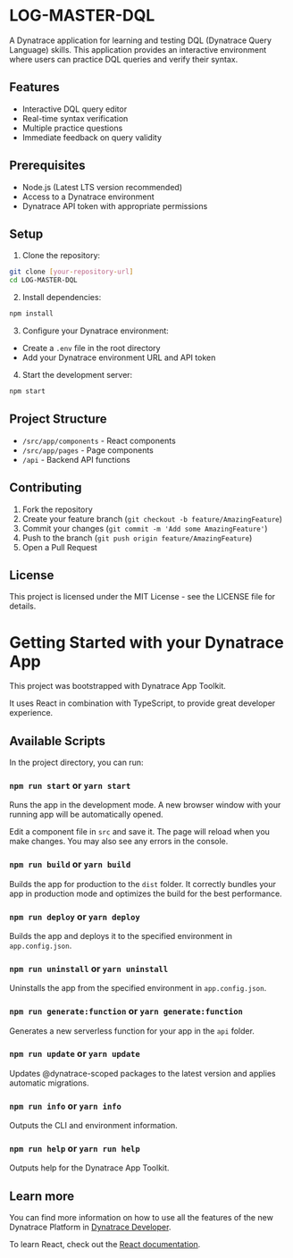 # LOG-MASTER-DQL

A Dynatrace application for learning and testing DQL (Dynatrace Query Language) skills. This application provides an interactive environment where users can practice DQL queries and verify their syntax.

## Features

- Interactive DQL query editor
- Real-time syntax verification
- Multiple practice questions
- Immediate feedback on query validity

## Prerequisites

- Node.js (Latest LTS version recommended)
- Access to a Dynatrace environment
- Dynatrace API token with appropriate permissions

## Setup

1. Clone the repository:
```bash
git clone [your-repository-url]
cd LOG-MASTER-DQL
```

2. Install dependencies:
```bash
npm install
```

3. Configure your Dynatrace environment:
- Create a `.env` file in the root directory
- Add your Dynatrace environment URL and API token

4. Start the development server:
```bash
npm start
```

## Project Structure

- `/src/app/components` - React components
- `/src/app/pages` - Page components
- `/api` - Backend API functions

## Contributing

1. Fork the repository
2. Create your feature branch (`git checkout -b feature/AmazingFeature`)
3. Commit your changes (`git commit -m 'Add some AmazingFeature'`)
4. Push to the branch (`git push origin feature/AmazingFeature`)
5. Open a Pull Request

## License

This project is licensed under the MIT License - see the LICENSE file for details.

# Getting Started with your Dynatrace App

This project was bootstrapped with Dynatrace App Toolkit.

It uses React in combination with TypeScript, to provide great developer experience.

## Available Scripts

In the project directory, you can run:

### `npm run start` or `yarn start`

Runs the app in the development mode. A new browser window with your running app will be automatically opened.

Edit a component file in `src` and save it. The page will reload when you make changes. You may also see any errors in the console.

### `npm run build` or `yarn build`

Builds the app for production to the `dist` folder. It correctly bundles your app in production mode and optimizes the build for the best performance.

### `npm run deploy` or `yarn deploy`

Builds the app and deploys it to the specified environment in `app.config.json`.

### `npm run uninstall` or `yarn uninstall`

Uninstalls the app from the specified environment in `app.config.json`.

### `npm run generate:function` or `yarn generate:function`

Generates a new serverless function for your app in the `api` folder.

### `npm run update` or `yarn update`

Updates @dynatrace-scoped packages to the latest version and applies automatic migrations.

### `npm run info` or `yarn info`

Outputs the CLI and environment information.

### `npm run help` or `yarn run help`

Outputs help for the Dynatrace App Toolkit.

## Learn more

You can find more information on how to use all the features of the new Dynatrace Platform in [Dynatrace Developer](https://dt-url.net/developers).

To learn React, check out the [React documentation](https://reactjs.org/).
